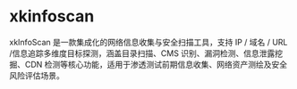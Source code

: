 # xkinfoscan
xkInfoScan 是一款集成化的网络信息收集与安全扫描工具，支持 IP / 域名 / URL /信息追踪多维度目标探测，涵盖目录扫描、CMS 识别、漏洞检测、信息泄露挖掘、CDN 检测等核心功能，适用于渗透测试前期信息收集、网络资产测绘及安全风险评估场景。
